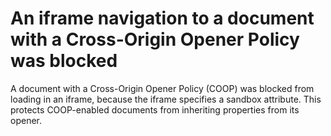 # An iframe navigation to a document with a Cross-Origin Opener Policy was blocked

A document with a Cross-Origin Opener Policy (COOP) was blocked from loading in an iframe, because the iframe specifies a sandbox attribute. This protects COOP-enabled documents from inheriting properties from its opener.
